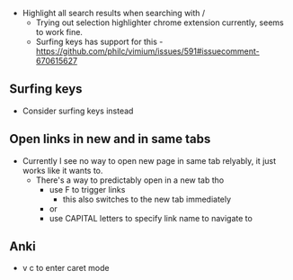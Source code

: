 - Highlight all search results when searching with /
  - Trying out selection highlighter chrome extension currently, seems to work fine.
  - Surfing keys has support for this - https://github.com/philc/vimium/issues/591#issuecomment-670615627

## Surfing keys

- Consider surfing keys instead

## Open links in new and in same tabs

- Currently I see no way to open new page in same tab relyably, it just works like it wants to.
  - There's a way to predictably open in a new tab tho
    - use F to trigger links
      - this also switches to the new tab immediately
    - or
    - use CAPITAL letters to specify link name to navigate to

## Anki
- v c to enter caret mode